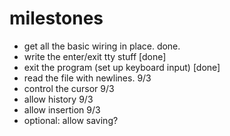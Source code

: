 
# milestones
- get all the basic wiring in place. done.
- write the enter/exit tty stuff [done]
- exit the program (set up keyboard input) [done]
- read the file with newlines. 9/3
- control the cursor 9/3
- allow history 9/3
- allow insertion 9/3
- optional: allow saving?


